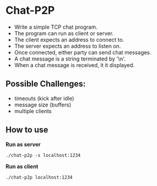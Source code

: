 # Chat-P2P
- Write a simple TCP chat program.
- The program can run as client or server.
- The client expects an address to connect to.
- The server expects an address to listen on.
- Once connected, either party can send chat messages.
- A chat message is a string terminated by '\n'.
- When a chat message is received, it it displayed.

## Possible Challenges:

- timeouts (kick after idle)
- message size (buffers)
- multiple clients

## How to use

**Run as server**
```
./chat-p2p -s localhost:1234
```


**Run as client**
```
./chat-p2p localhost:1234
```
